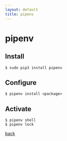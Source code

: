 ```yaml
---
layout: default
title: pipenv
---
```


# pipenv

## Install

```
$ sudo pip3 install pipenv
```

## Configure

```
$ pipenv install <package>
```

## Activate
```
$ pipenv shell
$ pipenv lock
```

[back](../)
